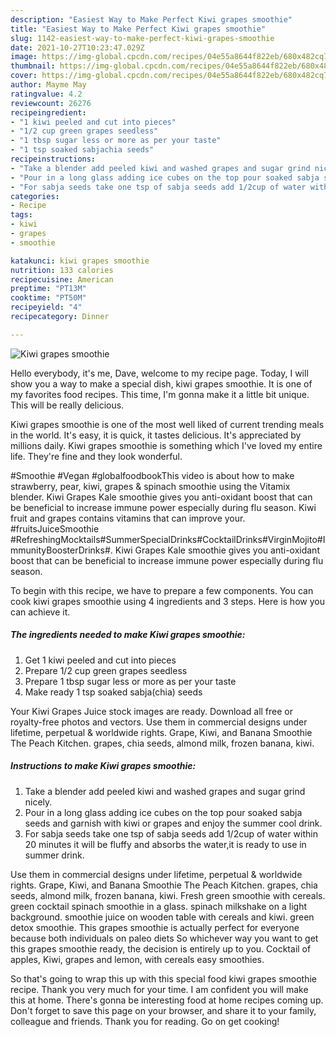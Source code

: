 ```yaml
---
description: "Easiest Way to Make Perfect Kiwi grapes smoothie"
title: "Easiest Way to Make Perfect Kiwi grapes smoothie"
slug: 1142-easiest-way-to-make-perfect-kiwi-grapes-smoothie
date: 2021-10-27T10:23:47.029Z
image: https://img-global.cpcdn.com/recipes/04e55a8644f822eb/680x482cq70/kiwi-grapes-smoothie-recipe-main-photo.jpg
thumbnail: https://img-global.cpcdn.com/recipes/04e55a8644f822eb/680x482cq70/kiwi-grapes-smoothie-recipe-main-photo.jpg
cover: https://img-global.cpcdn.com/recipes/04e55a8644f822eb/680x482cq70/kiwi-grapes-smoothie-recipe-main-photo.jpg
author: Mayme May
ratingvalue: 4.2
reviewcount: 26276
recipeingredient:
- "1 kiwi peeled and cut into pieces"
- "1/2 cup green grapes seedless"
- "1 tbsp sugar less or more as per your taste"
- "1 tsp soaked sabjachia seeds"
recipeinstructions:
- "Take a blender add peeled kiwi and washed grapes and sugar grind nicely."
- "Pour in a long glass adding ice cubes on the top pour soaked sabja seeds and garnish with kiwi or grapes and enjoy the summer cool drink."
- "For sabja seeds take one tsp of sabja seeds add 1/2cup of water within 20 minutes it will be fluffy and absorbs the water,it is ready to use in summer drink."
categories:
- Recipe
tags:
- kiwi
- grapes
- smoothie

katakunci: kiwi grapes smoothie 
nutrition: 133 calories
recipecuisine: American
preptime: "PT13M"
cooktime: "PT50M"
recipeyield: "4"
recipecategory: Dinner

---
```



![Kiwi grapes smoothie](https://img-global.cpcdn.com/recipes/04e55a8644f822eb/680x482cq70/kiwi-grapes-smoothie-recipe-main-photo.jpg)

Hello everybody, it's me, Dave, welcome to my recipe page. Today, I will show you a way to make a special dish, kiwi grapes smoothie. It is one of my favorites food recipes. This time, I'm gonna make it a little bit unique. This will be really delicious.

Kiwi grapes smoothie is one of the most well liked of current trending meals in the world. It's easy, it is quick, it tastes delicious. It's appreciated by millions daily. Kiwi grapes smoothie is something which I've loved my entire life. They're fine and they look wonderful.

#Smoothie #Vegan #globalfoodbookThis video is about how to make strawberry, pear, kiwi, grapes &amp; spinach smoothie using the Vitamix blender. Kiwi Grapes Kale smoothie gives you anti-oxidant boost that can be beneficial to increase immune power especially during flu season. Kiwi fruit and grapes contains vitamins that can improve your. #fruitsJuiceSmoothie #RefreshingMocktails#SummerSpecialDrinks#CocktailDrinks#VirginMojito#ImmunityBoosterDrinks#. Kiwi Grapes Kale smoothie gives you anti-oxidant boost that can be beneficial to increase immune power especially during flu season.


To begin with this recipe, we have to prepare a few components. You can cook kiwi grapes smoothie using 4 ingredients and 3 steps. Here is how you can achieve it.

<!--inarticleads1-->

##### The ingredients needed to make Kiwi grapes smoothie:

1. Get 1 kiwi peeled and cut into pieces
1. Prepare 1/2 cup green grapes seedless
1. Prepare 1 tbsp sugar less or more as per your taste
1. Make ready 1 tsp soaked sabja(chia) seeds


Your Kiwi Grapes Juice stock images are ready. Download all free or royalty-free photos and vectors. Use them in commercial designs under lifetime, perpetual &amp; worldwide rights. Grape, Kiwi, and Banana Smoothie The Peach Kitchen. grapes, chia seeds, almond milk, frozen banana, kiwi. 

<!--inarticleads2-->

##### Instructions to make Kiwi grapes smoothie:

1. Take a blender add peeled kiwi and washed grapes and sugar grind nicely.
1. Pour in a long glass adding ice cubes on the top pour soaked sabja seeds and garnish with kiwi or grapes and enjoy the summer cool drink.
1. For sabja seeds take one tsp of sabja seeds add 1/2cup of water within 20 minutes it will be fluffy and absorbs the water,it is ready to use in summer drink.


Use them in commercial designs under lifetime, perpetual &amp; worldwide rights. Grape, Kiwi, and Banana Smoothie The Peach Kitchen. grapes, chia seeds, almond milk, frozen banana, kiwi. Fresh green smoothie with cereals. green cocktail spinach smoothie in a glass. spinach milkshake on a light background. smoothie juice on wooden table with cereals and kiwi. green detox smoothie. This grapes smoothie is actually perfect for everyone because both individuals on paleo diets So whichever way you want to get this grapes smoothie ready, the decision is entirely up to you. Cocktail of apples, Kiwi, grapes and lemon, with cereals easy smoothies. 

So that's going to wrap this up with this special food kiwi grapes smoothie recipe. Thank you very much for your time. I am confident you will make this at home. There's gonna be interesting food at home recipes coming up. Don't forget to save this page on your browser, and share it to your family, colleague and friends. Thank you for reading. Go on get cooking!
